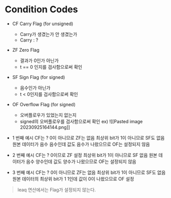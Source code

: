 # Condition Codes
- CF Carry Flag (for unsigned) 
	- Carry가 생겼는가 안 생겼는가
	- Carry : ?
- ZF Zero Flag
	- 결과가 0인가 아닌가
	- t == 0 인지를 검사함으로써 확인
- SF Sign Flag (for signed)
	- 음수인가 아닌가
	- t < 0인지를 검사함으로써 확인
- OF Overflow Flag (for signed)
	- 오버플로우가 있었는지 없는지
	- signed의 오버플로우를 검사함으로써 확인
ex)
![[Pasted image 20230925164144.png]]
- 1 번째 예시
CF는 ?
0이 아니므로 ZF는 없음
최상위 bit가 1이 아니므로 SF도 없음
원본 데이터가 음수 음수인데 값도 음수가 나왔으므로 OF는 설정되지 않음

- 2 번째 예시
CF는 ?
0이므로 ZF 설정
최상위 bit가 1이 아니므로 SF 없음
원본 데이터가 음수 양수인데 값도 양수가 나왔으므로 OF는 설정되지 않음

- 3 번째 예시
CF는 ?
0이 아니므로 ZF는 없음
최상위 bit가 1이 아니므로 SF도 없음
원본 데이터의 최상위 bit가 1 1인데 값이 0이 나왔으므로 OF 설정

> leaq 연산에서는 Flag가 설정되지 않는다.

